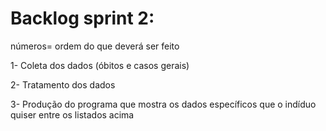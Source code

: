 # Backlog sprint 2:

números= ordem do que deverá ser feito

1- Coleta dos dados (óbitos e casos gerais)

2- Tratamento dos dados

3- Produção do programa que mostra os dados específicos que o indíduo quiser entre os listados acima

